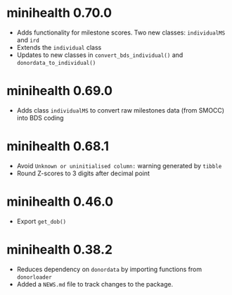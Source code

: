 # minihealth 0.70.0

* Adds functionality for milestone scores. Two new classes: `individualMS` and `ird`
* Extends the `individual` class
* Updates to new classes in `convert_bds_individual()` and `donordata_to_individual()`

# minihealth 0.69.0

* Adds class `individualMS` to convert raw milestones data (from SMOCC) into BDS coding

# minihealth 0.68.1

* Avoid `Unknown or uninitialised column:` warning generated by `tibble`
* Round Z-scores to 3 digits after decimal point

# minihealth 0.46.0

* Export `get_dob()`

# minihealth 0.38.2

* Reduces dependency on `donordata` by importing functions from `donorloader`
* Added a `NEWS.md` file to track changes to the package.
